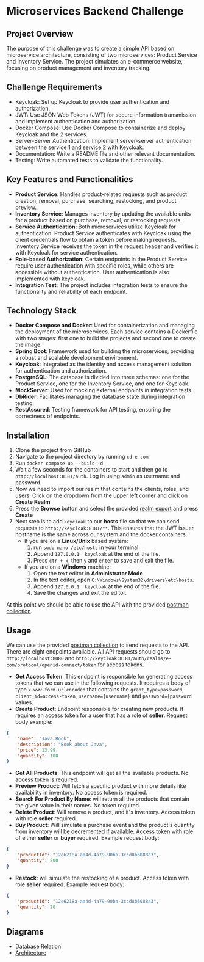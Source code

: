 # Microservices Backend Challenge

## Project Overview

The purpose of this challenge was to create a simple API based on microservice 
architecture, consisting of two microservices: Product Service and Inventory 
Service. The project simulates an e-commerce website, focusing on product management 
and inventory tracking.

## Challenge Requirements

- Keycloak: Set up Keycloak to provide user authentication and authorization.
- JWT: Use JSON Web Tokens (JWT) for secure information transmission and implement authentication and authorization.
- Docker Compose: Use Docker Compose to containerize and deploy Keycloak and the 2 services.
- Server-Server Authentication: Implement server-server authentication between the service 1 and service 2 with Keycloak.
- Documentation: Write a README file and other relevant documentation.
- Testing: Write automated tests to validate the functionality.

## Key Features and Functionalities

- **Product Service**: Handles product-related requests such as product creation, 
removal, purchase, searching, restocking, and product preview.
- **Inventory Service**: Manages inventory by updating the available units 
for a product based on purchase, removal, or restocking requests.
- **Service Authentication**: Both microservices utilize Keycloak for authentication. 
Product Service authenticates with Keycloak using the client credentials flow to obtain 
a token before making requests. Inventory Service receives the token in the request 
header and verifies it with Keycloak for service authentication.
- **Role-based Authorization**: Certain endpoints in the Product Service require user 
authentication with specific roles, while others are accessible without authentication.
User authentication is also implemented with keycloak.
- **Integration Test**: The project includes integration tests to ensure the functionality 
and reliability of each endpoint.

## Technology Stack

- **Docker Compose and Docker**: Used for containerization and managing the deployment 
of the microservices. Each service contains a Dockerfile with two stages: first one to build
the projects and second one to create the image.
- **Spring Boot**: Framework used for building the microservices, providing a robust 
and scalable development environment.
- **Keycloak**: Integrated as the identity and access management solution for authentication 
and authorization.
- **PostgreSQL**: The database is divided into three schemas: one for the Product Service, one for 
the Inventory Service, and one for Keycloak.
- **MockServer**: Used for mocking external endpoints in integration tests.
- **DbRider**: Facilitates managing the database state during integration testing.
- **RestAssured**: Testing framework for API testing, ensuring the correctness of endpoints.

## Installation

1. Clone the project from GitHub
2. Navigate to the project directory by running `cd e-com`
3. Run `docker compose up --build -d`
4. Wait a few seconds for the containers to start and then go to `http://localhost:8181/auth`. Log in using `admin` 
as username and password.
5. Now we need to import our realm that contains the clients, roles, and users. Click on the dropdown
from the upper left corner and click on **__Create Realm__**
6. Press the **__Browse__** button and select the provided [realm export](./realm-export.json)
and press **__Create__**
7. Next step is to add `keycloak` to our **__hosts__** file so that we can send requests to 
`http://keycloak:8181/**`. This ensures that the JWT issuer hostname is the same across our system
and the docker containers.
    - If you are on a **Linux/Unix** based system:
      1. run `sudo nano /etc/hosts` in your terminal.
      2. Append `127.0.0.1  keycloak` at the end of the file.
      3. Press `ctr + x`, then `y` and `enter` to save and exit the file.
    - If you are on a **Windows** machine:
      1. Open the text editor in **Administrator Mode**.
      2. In the text editor, open `C:\Windows\System32\drivers\etc\hosts`.
      3. Append `127.0.0.1  keycloak` at the end of the file.
      4. Save the changes and exit the editor.

At this point we should be able to use the API with the provided [postman collection](./e-com.postman_collection.json).

## Usage

We can use the provided [postman collection](./e-com.postman_collection.json) to send requests to the API.
There are eight endpoints available. All API requests should go to `http://localhost:8080` and 
`http://keycloak:8181/auth/realms/e-com/protocol/openid-connect/token` for access tokens.
- **Get Access Token**: This endpoint is responsible for generating access tokens that we can
use in the following requests. It requires a body of type `x-www-form-urlencoded` that contains
the `grant_type=password`, `client_id=access-token`, `username={username}` and `password={password`
values.
- **Create Product**: Endpoint responsible for creating new products. It requires an access token
for a user that has a role of **__seller__**. Request body example:
```json
{
    "name": "Java Book",
    "description": "Book about Java",
    "price": 13.99,
    "quantity": 100
}
```
- **Get All Products**: This endpoint will get all the available products. No access token is required.
- **Preview Product**: Will fetch a specific product with more details like availability in inventory.
No access token is required.
- **Search For Product By Name**: will return all the products that contain the given value in their names.
No token required.
- **Delete Product**: Will remove a product, and it's inventory. Access token with role **__seller__**
required.
- **Buy Product**: Will simulate a purchase event and the product's quantity from inventory will be
decremented if available. Access token with role of either **__seller__** or **__buyer__** required. 
Example request body:
```json
{
    "productId": "12e6218a-aa4d-4a79-90ba-3ccd8b6088a3",
    "quantity": 500
}
```
- **Restock**: will simulate the restocking of a product. Access token with role **__seller__**
  required. Example request body:
```json
{
    "productId": "12e6218a-aa4d-4a79-90ba-3ccd8b6088a3",
    "quantity": 20
}
```

## Diagrams

- [Database Relation](./db.png)
- [Architecture](./architecture.png)